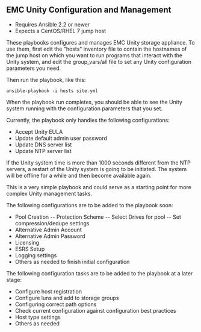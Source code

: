 ## EMC Unity Configuration and Management

- Requires Ansible 2.2 or newer
- Expects a CentOS/RHEL 7 jump host

These playbooks configures and manages EMC Unity storage appliance.
To use them, first edit the "hosts" inventory file to contain the
hostnames of the jump host on which you want to run programs that 
interact with the Unity system, and edit the group_vars/all file to 
set any Unity configuration parameters you need.

Then run the playbook, like this:

	ansible-playbook -i hosts site.yml

When the playbook run completes, you should be able to see the Unity system 
running with the configuration parameters that you set.

Currently, the playbook only handles the following configurations:

- Accept Unity EULA
- Update default admin user password
- Update DNS server list
- Update NTP server list

If the Unity system time is more than 1000 seconds different from the NTP servers, 
a restart of the Unity system is going to be initiated. The system will be offline 
for a while and then become available again.

This is a very simple playbook and could serve as a starting point for more
complex Unity management tasks. 

The following configurations are to be added to the playbook soon:

- Pool Creation
-- Protection Scheme
-- Select Drives for pool
-- Set compression/dedupe settings
- Alternative Admin Account
- Alternative Admin Password
- Licensing
- ESRS Setup
- Logging settings
- Others as needed to finish initial configuration

The following configuration tasks are to be added to the playbook at a later stage:
- Configure host registration
- Configure luns and add to storage groups
- Configuring correct path options
- Check current configuration against configuration best practices
- Host type settings
- Others as needed

